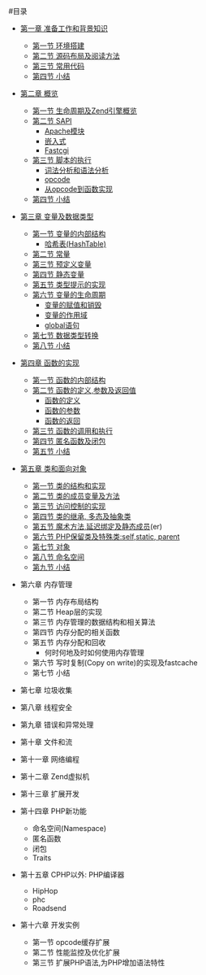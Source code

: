 #目录

- [第一章 准备工作和背景知识][prepare-and-background]
	* [第一节 环境搭建][build-env]
	* [第二节 源码布局及阅读方法][code-structure]
	* [第三节 常用代码][common-code-in-php-src]
	* [第四节 小结][01-summary]

- [第二章 概览][survey]
	* [第一节 生命周期及Zend引擎概览][php-life-cycle]
	* [第二节 SAPI][sapi-overview]
        + [Apache模块][php-module-in-apache]
        + [嵌入式][embedding-php]
        + [Fastcgi][fastcgi]
	* [第三节 脚本的执行][script-execution]
		+ [词法分析和语法分析][lex-and-yacc]
		+ [opcode][opcode]
		+ [从opcode到函数实现][opcode-handler]
	* [第四节 小结][02-summary]

- [第三章 变量及数据类型][variables]
	* [第一节 变量的内部结构][variables-structure]
		+ [哈希表(HashTable)][variables-hashtable]
    * [第二节 常量][const-var]
	* [第三节 预定义变量][pre-defined-variable]
	* [第四节 静态变量][static-var]
	* [第五节 类型提示的实现][type-hint-imp]
	* [第六节 变量的生命周期][var-lifecycle]
		+ [变量的赋值和销毁][var-define-and-init]
		+ [变量的作用域][var-scope]
		+ [global语句][var-global]
	* [第七节 数据类型转换][type-cast]
	* [第八节 小结][03-summary]


- [第四章 函数的实现][function]
    * [第一节 函数的内部结构][function-struct]
    * [第二节 函数的定义,参数及返回值][function-define-pr]
        + [函数的定义][function-define]
		+ [函数的参数][function-param]
        + [函数的返回][function-return]
    * [第三节 函数的调用和执行][function-call]
    * [第四节 匿名函数及闭包][anonymous-function]
    * [第五节 小结][04-summary]

- [第五章 类和面向对象][class]
    * [第一节 类的结构和实现][class-struct]
    * [第二节 类的成员变量及方法][class-member-variables-and-methods]
    * [第三节 访问控制的实现][class-visibility]
    * [第四节 类的继承, 多态及抽象类][class-inherit-abstract]
    * [第五节 魔术方法,延迟绑定及静态成员][class-magic-methods-latebinding](er)
    * [第六节 PHP保留类及特殊类:self,static, parent][class-reserved-and-special-classes]
    * [第七节 对象][class-object]
    * [第八节 命名空间][class-namespace]
    * [第九节 小结][05-summary]

- 第六章 内存管理
	* 第一节 内存布局结构
	* 第二节 Heap层的实现
	* 第三节 内存管理的数据结构和相关算法
	* 第四节 内存分配的相关函数
	* 第五节 内存分配和回收
		+ 何时何地及时如何使用内存管理
	* 第六节 写时复制(Copy on write)的实现及fastcache
	* 第七节 小结
	
- 第七章 垃圾收集

- 第八章 线程安全

- 第九章 错误和异常处理

- 第十章 文件和流

- 第十一章 网络编程

- 第十二章 Zend虚拟机

- 第十三章 扩展开发

- 第十四章 PHP新功能
	* 命名空间(Namespace)
	* 匿名函数
	* 闭包
	* Traits

- 第十五章 CPHP以外: PHP编译器
	* HipHop
	* phc
	* Roadsend

- 第十六章 开发实例
	* 第一节 opcode缓存扩展
	* 第二节 性能监控及优化扩展
	* 第三节 扩展PHP语法,为PHP增加语法特性

[prepare-and-background]: 	?p=chapt01/01-00-prepare-and-background
[build-env]: 				?p=chapt01/01-01-php-env-building
[code-structure]: 			?p=chapt01/01-02-code-structure
[common-code-in-php-src]: 	?p=chapt01/01-03-comm-code-in-php-src
[01-summary]: 				?p=chapt01/01-04-summary

[survey]: 				?p=chapt02/02-00-overview
[php-life-cycle]: 		?p=chapt02/02-01-php-life-cycle-and-zend-engine
[sapi-overview]: 		?p=chapt02/02-02-00-overview
[php-module-in-apache]: ?p=chapt02/02-02-01-apache-php-module
[embedding-php]: 		?p=chapt02/02-02-02-embedding-php
[fastcgi]: 				?p=chapt02/02-02-03-fastcgi
[script-execution]: 	?p=chapt02/02-03-00-how-php-script-get-executed
[lex-and-yacc]: 		?p=chapt02/02-03-01-lex-and-yacc
[opcode]: 				?p=chapt02/02-03-02-opcode
[opcode-handler]: 		?p=chapt02/02-03-03-from-opcode-to-handler
[02-summary]: 			?p=chapt02/02-04-summary

[variables]:            ?p=chapt03/03-00-variable-and-data-types
[variables-structure]: 	?p=chapt03/03-01-00-variables-structure
[variables-hashtable]: 	?p=chapt03/03-01-01-hashtable
[const-var]: 			?p=chapt03/03-02-const-var
[pre-defined-variable]:	?p=chapt03/03-03-pre-defined-variable
[static-var]:           ?p=chapt03/03-04-static-var
[type-hint-imp]: 		?p=chapt03/03-05-impl-of-type-hint
[var-lifecycle]:		?p=chapt03/03-06-00-var-lifecycle
[var-define-and-init]:	?p=chapt03/03-06-01-var-define-and-init
[var-scope]: 			?p=chapt03/03-06-02-var-scope
[var-global]: 			?p=chapt03/03-06-03-var-global
[type-cast]: 			?p=chapt03/03-07-type-cast
[03-summary]: 			?p=chapt03/03-08-summary


[function]:            	?p=chapt04/04-00-php-function
[function-struct]:   	?p=chapt04/04-01-function-struct
[function-define-pr]:  	?p=chapt04/04-02-00-function-define-param-return
[function-define]:  	?p=chapt04/04-02-01-function-define
[function-param]:       ?p=chapt04/04-02-02-function-param
[function-return]:       ?p=chapt04/04-02-03-function-return
[function-call]:   		?p=chapt04/04-03-function-call
[anonymous-function]:   ?p=chapt04/04-04-anonymous-function
[04-summary]:   		?p=chapt04/04-05-summary

[class]:         ?p=chapt05/05-00-class-and-oop
[class-struct]:         ?p=chapt05/05-01-class-struct
[class-member-variables-and-methods]: ?p=chapt05/05-02-class-member-variables-and-methods
[class-visibility]:         ?p=chapt05/05-03-class-visibility
[class-inherit-abstract]: ?p=chapt05/05-04-class-inherit-abstract
[class-magic-methods-latebinding]: ?p=chapt05/05-05-class-magic-methods-latebinding
[class-reserved-and-special-classes]: ?p=chapt05/05-06-class-reserved-and-special-classes
[class-object]: ?p=chapt05/05-07-class-object
[class-namespace]: ?p=chapt05/05-08-class-namespace
[05-summary]:		?p=chapt05/05-summary
